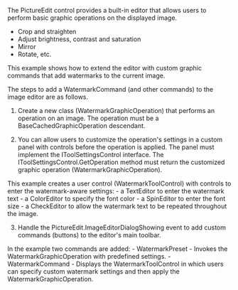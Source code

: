 
The PictureEdit control provides a built-in editor that allows users to perform basic graphic operations on the displayed image.
  - Crop and straighten
  - Adjust brightness, contrast and saturation
  - Mirror
  - Rotate, etc.

This example shows how to extend the editor with custom graphic commands that add watermarks to the current image.

The steps to add a WatermarkCommand (and other commands) to the image editor are as follows.

1. Create a new class (WatermarkGraphicOperation) that performs an operation on an image. 
The operation must be a BaseCachedGraphicOperation descendant.

2. You can allow users to customize the operation's settings in a custom panel with controls before the operation is applied. 
The panel must implement the IToolSettingsControl interface. The IToolSettingsControl.GetOperation method must return the customized graphic operation (WatermarkGraphicOperation).<br>

This example creates a user control (WatermarkToolControl) with controls to enter the watermark-aware settings:
    - a TextEditor to enter the watermark text
    - a ColorEditor to specify the font color
    - a SpinEditor to enter the font size
    - a CheckEditor to allow the watermark text to be repeated throughout the image.

3. Handle the PictureEdit.ImageEditorDialogShowing event to add custom commands (buttons) to the editor's main toolbar.<br>

In the example two commands are added:
    - WatermarkPreset - Invokes the WatermarkGraphicOperation with predefined settings.
    - WatermarkCommand - Displays the WatermarkToolControl in which users can specify custom watermark settings and then apply the WatermarkGraphicOperation.

